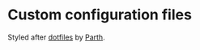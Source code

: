 # Custom configuration files

Styled after [dotfiles](https://github.com/Parth/dotfiles) by [Parth](https://github.com/Parth).
